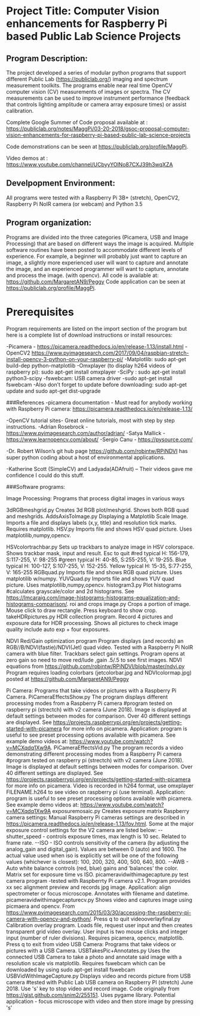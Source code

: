 
# Project Title:  Computer Vision enhancements for Raspberry Pi based Public Lab Science Projects

## Program Description:
The project developed  a series of modular python programs that support different Public Lab (https://publiclab.org/) imaging and spectrum measurement toolkits. The programs enable near real time OpenCV computer vision (CV) measurements of images or spectra. The CV measurements can be used to improve instrument performance (feedback that controls lighting amplitude or camera array exposure times) or assist calibration.  

Complete Google Summer of Code proposal available at :  https://publiclab.org/notes/MaggPi/03-20-2018/gsoc-proposal-computer-vision-enhancements-for-raspberry-pi-based-public-lab-science-projects

Code demonstrations  can be seen at https://publiclab.org/profile/MaggPi.

Video demos at : https://www.youtube.com/channel/UCbyyYOlNo87CXJ39h3wqXZA

## Develpopment Environment: 
All programs were tested with a Raspberry Pi 3B+ (stretch), OpenCV2, Raspberry Pi NoIR camera (or webcam) and Python 3.5 

## Program organization:
Programs are divided into the three categories (Picamera, USB and Image  Processing) that are based on different ways the image is acquired.  Multiple  software routines have been posted to accommodate different levels of experience. For example, a beginner will probably just want to capture an image, a slightly more experienced user will want to capture and annotate the image, and an experienced programmer will want to capture, annotate and process the image. (with opencv). All code is available at: https://github.com/MargaretAN9/Peggy  Code application can be seen at https://publiclab.org/profile/MaggPi.  

# Prerequisites 
Program requirements are listed on the import section of the program but here is a complete list of download instructions or install resources:

 -Picamera -  https://picamera.readthedocs.io/en/release-1.13/install.html
 -OpenCV2 https://www.pyimagesearch.com/2017/09/04/raspbian-stretch-install-opencv-3-python-on-your-raspberry-pi/
 -Matplotlib:   sudo apt-get build-dep python-matplotlib
 -Omxplayer (to display h264 videos of raspberry pi): sudo apt-get install omxplayer
 -SciPy :   sudo apt-get install python3-scipy
 -fswebcam: USB camera driver   -sudo apt-get install fswebcam
 -Also don’t forget  to update before downloading: sudo apt-get update and sudo apt-get dist-upgrade


###References
-picamera documentation -  Must read for anybody working with Raspberry Pi camera:
https://picamera.readthedocs.io/en/release-1.13/

-OpenCV tutorial sites-  Great online tutorials, most with step by step instructions.
-Adrian Rosebrock -  https://www.pyimagesearch.com/author/adrian/
-Satya Mallick -  https://www.learnopencv.com/about/
-Sergio Canu - https://pysource.com/

-Dr. Robert Wilson’s git hub page https://github.com/robintw/RPiNDVI has super  python coding about a host of environmental applications.  

-Katherine Scott (SimpleCV)  and Ladyada(ADAfruit) – Their videos gave me confidence I could do this stuff. 


###Software programs: 


Image Processing: Programs that process digital images in various ways

3dRGBmeshgrid.py
Creates 3d RGB plot/meshgrid.  Shows both RGB quad and meshgrids.
AddsAxisTolmage.py
Displaying a Matplotlib Scale Image.  Imports a file and displays labels (x,y, title} and resolution tick marks.  Requires matplotlib.
HSV.py
Imports file and shows HSV quad picture.  Uses matplotilib,numpy,opencv.

HSVcolortrachbar.py
Sets up trackbars to analyze image in HSV colorspace.  Shows trackbar mask, input and result.  Esc to quit #red typical H: 156-179, S:117-255, V: 98-255 #green typical H: 40-85, S:255-255, V: 19-255.  Blue typical H: 100-127, S:107-255, V: 152-255.  Yellow typical H: 15-35, S:77-255, V: 165-255
RGBquad.py
Imports file and shows RGB quad picture.  Uses matplotilib w/numpy.
YUVQuad.py
Imports file and shows YUV quad picture.  Uses matplotilib,numpy,opencv.
histogram3.py
Plot histograms #calculates grayscale/color and 2d histograms.  See https://lmcaraig.com/image-histograms-histograms-equalization-and-histograms-comparison/.
roi and crops image.py
Crops a portion of image.  Mouse click to draw rectangle.  Press keyboard to show crop.
takeHDRpictures.py
HDR collection program.  Record 4 pictures and exposure data for HDR processing.  Shows all pictures to check image quality include auto exp + four exposures.

NDVI Red/Gain optimization program
Program displays (and records) an RGB//B/NDVI(fastie)/NDVI(Jet) quad video.  Tested with a Raspberry Pi NoIR camera with blue filter. Trackbars select gain settings.  Program opens at zero gain so need to move red/lude ,gain  .5/.5 to see first images.  NDVI equations from https://github.com/robintw/RPiNDVI/blob/master/ndvi.py
Program requires loading colorbars (jetcolorbar.jpg and NDVIcolormap.jpg) posted at https://github.com/MargaretAN9/Peggy


Pi Camera: Programs that take videos or pictures with a Raspberry Pi Camera.
PiCameraEffectsShow.py
The program displays different processing modes from a Raspberry Pi camera #program tested on raspberry pi (strectch) with v2 camera (June 2018).  Image is displayed at default settings between modes for comparison. Over 40 different settings are displayed.  See https://projects.raspberrypi.org/en/projects/getting-started-with-picamera for more info on picamera.  Application: program is useful to see preset processing options available with picamera.  See example demo videos at: https://www.youtube.com/watch?v=MCXqdq1Xw9A.
PiCameraEffectsVid.py
The program records a video demonstrating different processing modes from a Raspberry Pi camera #program tested on raspberry pi (strectch) with v2 camera (June 2018).  Image is displayed at default settings between modes for comparison.  Over 40 different settings are displayed.  See https://projects.raspberrypi.org/en/projects/getting-started-with-picamera for more info on picamera.  Video is recorded in h264 format, use omxplayer FILENAME.h264 to see video on raspberry pi (use terminal).  Application: program is useful to see preset processing options available with picamera.  See example demo videos at: https://www.youtube.com/watch?v=MCXqdq1Xw9A
exposuremosaic.py
Creates exposure matrix Raspberry camera settings: Manual Raspberry Pi cameras settings are described in https://picamera.readthedocs.io/en/release-1.13/fov.html. Some at the major exposure control settings for the V2 camera are listed below: 
--shutter_speed - controls exposure times, max length is 10 sec. Related to frame rate.
--ISO - ISO controls sensitivity of the camera (by adjusting the analog_gain and digital_gain). Values are between 0 (auto) and 1600. The actual value used when iso is explicitly set will be one of the following values (whichever is closest): 100, 200, 320, 400, 500, 640, 800. 
--AWB - Auto white balance controls (red, blue) gains and ‘balances’ the color.
Matrix set for exposure time vs ISO.
picameravidwithimagecapture.py
test camera program -tested with Raspberrty Pi camera v2.1.  Program provides xx sec alignment preview and records jpg image.  Application: align spectrometer or focus microscope.  Annotates with filename and datetime.
picameravidwithimagecapturecv.py
Shows video and captures image using picmaera and opencv.  From https://www.pyimagesearch.com/2015/03/30/accessing-the-raspberry-pi-camera-with-opencv-and-python/.  Press q to quit
videooverlayfinal.py
Calibration overlay program.  Loads file, request user input and then creates transparent grid video overlay.  User input is two mouse clicks and integer input (number of ruler divisions).  Requires picamera, opencv, matplotlib.  Press q to exit from video
USB Camera: Programs that take videos or pictures with a USB Camera.
USBTakesPic+Annotates.py 
Uses the connected USB Camera to take a photo and annotate said image with a resolution scale vis matplotlib.  Requires fswebcam which can be downloaded by using sudo apt-get install fswebcam
USBVidWithImageCapture.py
Displays video and records picture from USB camera #tested with Public Lab USB camera on Raspberry PI (stretch) June 2018. Use 's' key to stop video and record image.  Code originally from https://gist.github.com/snim2/255151.  Uses pygame library.  Potential application - focus microscope with video and then store image by pressing 's'
